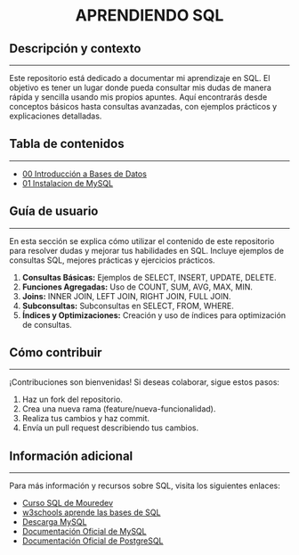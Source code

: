 <h1 align="center"> APRENDIENDO SQL</h1>

## Descripción y contexto
---
Este repositorio está dedicado a documentar mi aprendizaje en SQL. El objetivo es tener un lugar donde pueda consultar mis dudas de manera rápida y sencilla usando mis propios apuntes. Aquí encontrarás desde conceptos básicos hasta consultas avanzadas, con ejemplos prácticos y explicaciones detalladas.

## Tabla de contenidos
---
- [00 Introducción a Bases de Datos](https://dev.mysql.com/downloads/workbench/)
- [01 Instalacion de MySQL](https://github.com/Trufoplus/Aprendiendo-SQL/wiki/01-%E2%80%90-Instalacion-de-MySQL)

## Guía de usuario
---
En esta sección se explica cómo utilizar el contenido de este repositorio para resolver dudas y mejorar tus habilidades en SQL. Incluye ejemplos de consultas SQL, mejores prácticas y ejercicios prácticos.

1. **Consultas Básicas:** Ejemplos de SELECT, INSERT, UPDATE, DELETE.
2. **Funciones Agregadas:** Uso de COUNT, SUM, AVG, MAX, MIN.
3. **Joins:** INNER JOIN, LEFT JOIN, RIGHT JOIN, FULL JOIN.
4. **Subconsultas:** Subconsultas en SELECT, FROM, WHERE.
5. **Índices y Optimizaciones:** Creación y uso de índices para optimización de consultas.

## Cómo contribuir
---
¡Contribuciones son bienvenidas! Si deseas colaborar, sigue estos pasos:

1. Haz un fork del repositorio.
2. Crea una nueva rama (feature/nueva-funcionalidad).
3. Realiza tus cambios y haz commit.
4. Envía un pull request describiendo tus cambios.

## Información adicional
---
Para más información y recursos sobre SQL, visita los siguientes enlaces:

- [Curso SQL de Mouredev](https://github.com/mouredev/hello-sql)
- [w3schools aprende las bases de SQL](https://www.w3schools.com/sql/default.asp)
- [Descarga MySQL](https://dev.mysql.com/downloads/mysql/)
- [Documentación Oficial de MySQL](https://dev.mysql.com/doc/)
- [Documentación Oficial de PostgreSQL](https://www.postgresql.org/docs/)


